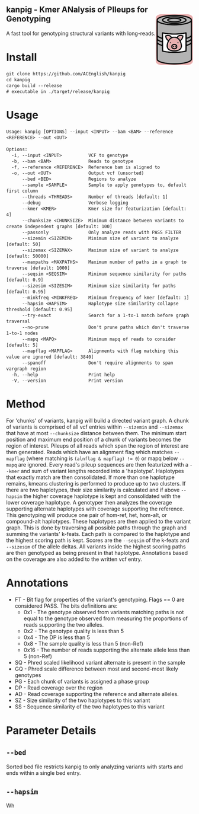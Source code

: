 kanpig - Kmer ANalysis of PIleups for Genotyping
<img src="https://github.com/ACEnglish/kanpig/raw/develop/imgs/icon.png/" style="width:100px;" align="right" style="vertical-align: middle;"> 
------
A fast tool for genotyping structural variants with long-reads.

# Install
```
git clone https://github.com/ACEnglish/kanpig
cd kanpig
cargo build --release
# executable in ./target/release/kanpig
```

# Usage
```
Usage: kanpig [OPTIONS] --input <INPUT> --bam <BAM> --reference <REFERENCE> --out <OUT>

Options:
  -i, --input <INPUT>          VCF to genotype
  -b, --bam <BAM>              Reads to genotype
  -f, --reference <REFERENCE>  Reference bam is aligned to
  -o, --out <OUT>              Output vcf (unsorted)
      --bed <BED>              Regions to analyze
      --sample <SAMPLE>        Sample to apply genotypes to, default first column
      --threads <THREADS>      Number of threads [default: 1]
      --debug                  Verbose logging
      --kmer <KMER>            Kmer size for featurization [default: 4]
      --chunksize <CHUNKSIZE>  Minimum distance between variants to create independent graphs [default: 100]
      --passonly               Only analyze reads with PASS FILTER
      --sizemin <SIZEMIN>      Minimum size of variant to analyze [default: 50]
      --sizemax <SIZEMAX>      Maximum size of variant to analyze [default: 50000]
      --maxpaths <MAXPATHS>    Maximum number of paths in a graph to traverse [default: 1000]
      --seqsim <SEQSIM>        Minimum sequence similarity for paths [default: 0.9]
      --sizesim <SIZESIM>      Minimum size similarity for paths [default: 0.95]
      --minkfreq <MINKFREQ>    Minimum frequency of kmer [default: 1]
      --hapsim <HAPSIM>        Haplotype size similarity collapse threshold [default: 0.95]
      --try-exact              Search for a 1-to-1 match before graph traversal
      --no-prune               Don't prune paths which don't traverse 1-to-1 nodes
      --mapq <MAPQ>            Minimum mapq of reads to consider [default: 5]
      --mapflag <MAPFLAG>      Alignments with flag matching this value are ignored [default: 3840]
      --spanoff                Don't require alignments to span vargraph region
  -h, --help                   Print help
  -V, --version                Print version
```


# Method

For 'chunks' of variants, kanpig will build a directed variant graph. A chunk of variants is comprised of all vcf
entries within `--sizemin` and `--sizemax` that have at most `--chunksize` distance between them. The minimum start
position and maximum end position of a chunk of variants becomes the region of interest. Pileups of all reads which
span the region of interest are then generated. Reads which have an alignment flag which matches `--mapflag` (where
matching is `(alnflag & mapflag) != 0`) or mapq below `--mapq` are ignored. Every read's pileup sequences are then
featurized with a `--kmer` and sum of variant lengths recorded into a 'haplotype'. Haplotypes that exactly match are
then consolidated. If more than one haplotype remains, kmeans clustering is performed to produce up to two clusters.
If there are two haplotypes, their size similarity is calculated and if above `--hapsim` the higher coverage haplotype
is kept and consolidated with the lower coverage haplotype. A genotyper then analyzes the coverage supporting alternate
haplotypes with coverage supporting the reference. This genotyping will produce one pair of hom-ref, het, hom-alt, or
compound-alt haplotypes. These haplotypes are then applied to the variant graph. This is done by traversing all possible
paths through the graph and summing the variants' k-feats. Each path is compared to the haplotype and the highest
scoring path is kept. Scores are the `--seqsim` of the k-feats and `--sizesim` of the allele deltas. All variants inside
the highest scoring paths are then genotyped as being present in that haplotype. Annotations based on the coverage are
also added to the written vcf entry.

# Annotations
* FT - Bit flag for properties of the variant's genotyping. Flags == 0 are considered PASS. The bits definitions are:
  * 0x1 - The genotype observed from variants matching paths is not equal to the genotype observed from measuring the
  proportions of reads supporting the two alleles.
  * 0x2 - The genotype quality is less than 5
  * 0x4 - The DP is less than 5
  * 0x8 - The sample quality is less than 5 (non-Ref)
  * 0x16 - The number of reads supporting the alternate allele less than 5 (non-Ref)
* SQ - Phred scaled likelihood variant alternate is present in the sample
* GQ - Phred scale difference between most and second-most likely genotypes
* PG - Each chunk of variants is assigned a phase group
* DP - Read coverage over the region
* AD - Read coverage supporting the reference and alternate alleles.
* SZ - Size similarity of the two haplotypes to this variant
* SS - Sequence similarity of the two haplotypes to this variant

# Parameter Details

## `--bed`
Sorted bed file restricts kanpig to only analyzing variants with starts and ends within a single bed entry.

## `--hapsim`
Wh


